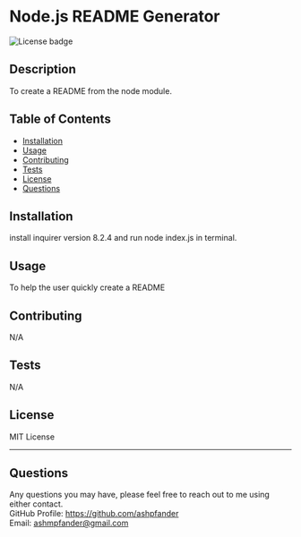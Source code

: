 # Node.js README Generator
  ![License badge](https://img.shields.io/badge/license-MIT_License-blue)

  ## Description

  To create a README from the node module.

  ## Table of Contents

  - [Installation](#installation)
  - [Usage](#usage)
  - [Contributing](#contributing)
  - [Tests](#tests)
  - [License](#license)
  - [Questions](#questions)

  ## Installation

  install inquirer version 8.2.4 and run node index.js in terminal.

  ## Usage

  To help the user quickly create a README

  ## Contributing

  N/A

  ## Tests

  N/A

  ## License
  MIT License

  ---

  ## Questions

  Any questions you may have, please feel free to reach out to me using either contact.<br>
  GitHub Profile: https://github.com/ashpfander<br>
  Email: ashmpfander@gmail.com
